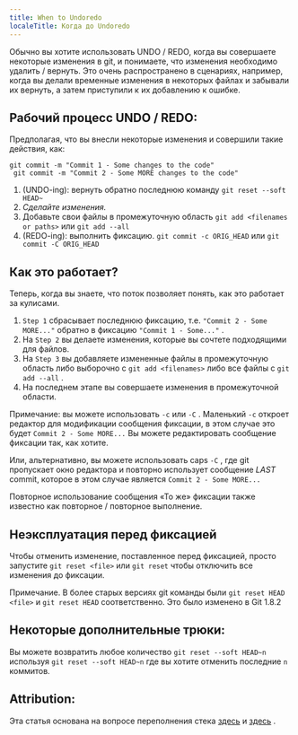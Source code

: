 ```yaml
---
title: When to Undoredo
localeTitle: Когда до Undoredo
---
```

Обычно вы хотите использовать UNDO / REDO, когда вы совершаете некоторые изменения в git, и понимаете, что изменения необходимо удалить / вернуть. Это очень распространено в сценариях, например, когда вы делали временные изменения в некоторых файлах и забывали их вернуть, а затем приступили к их добавлению к ошибке.

## Рабочий процесс UNDO / REDO:

Предполагая, что вы внесли некоторые изменения и совершили такие действия, как:
```
git commit -m "Commit 1 - Some changes to the code" 
 git commit -m "Commit 2 - Some MORE changes to the code" 
```

1.  (UNDO-ing): вернуть обратно последнюю команду `git reset --soft HEAD~`
2.  _Сделайте изменения._
3.  Добавьте свои файлы в промежуточную область `git add <filenames or paths>` или `git add --all`
4.  (REDO-ing): выполнить фиксацию. `git commit -c ORIG_HEAD` или `git commit -C ORIG_HEAD`

## Как это работает?

Теперь, когда вы знаете, что поток позволяет понять, как это работает за кулисами.

1.  `Step 1` сбрасывает последнюю фиксацию, т.е. `"Commit 2 - Some MORE..."` обратно в фиксацию `"Commit 1 - Some..."` .
2.  На `Step 2` вы делаете изменения, которые вы сочтете подходящими для файлов.
3.  На `Step 3` вы добавляете измененные файлы в промежуточную область либо выборочно с `git add <filenames>` либо все файлы с `git add --all` .
4.  На последнем этапе вы совершаете изменения в промежуточной области.

Примечание: вы можете использовать `-c` или `-C` . Маленький `-c` откроет редактор для модификации сообщения фиксации, в этом случае это будет `Commit 2 - Some MORE...` Вы можете редактировать сообщение фиксации так, как хотите.

Или, альтернативно, вы можете использовать caps `-C` , где git пропускает окно редактора и повторно использует сообщение _LAST_ commit, которое в этом случае является `Commit 2 - Some MORE...`

Повторное использование сообщения «То же» фиксации также известно как повторное / повторное выполнение.

## Неэксплуатация перед фиксацией

Чтобы отменить изменение, поставленное перед фиксацией, просто запустите `git reset <file>` или `git reset` чтобы отключить все изменения до фиксации.

Примечание. В более старых версиях git команды были `git reset HEAD <file>` и `git reset HEAD` соответственно. Это было изменено в Git 1.8.2

## Некоторые дополнительные трюки:

Вы можете возвратить любое количество `git reset --soft HEAD~n` используя `git reset --soft HEAD~n` где вы хотите отменить последние `n` коммитов.

## Attribution:

Эта статья основана на вопросе переполнения стека [здесь](http://stackoverflow.com/questions/927358/how-do-you-undo-the-last-commit/927386#927386) и [здесь](http://stackoverflow.com/questions/348170/undo-git-add-before-commit/348234#348234) .